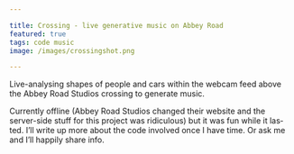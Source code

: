 ```yaml
---

title: Crossing - live generative music on Abbey Road
featured: true
tags: code music
image: /images/crossingshot.png

---
```


Live-analysing shapes of people and cars within the webcam feed above the Abbey Road Studios crossing to generate music.

Cur­rently off­line (Ab­bey Road Stu­dios changed their web­site and the server-side stuff for this pro­ject was ri­dicu­lous) but it was fun while it las­ted. I’ll write up more about the code in­volved once I have time. Or ask me and I’ll hap­pily share info.
